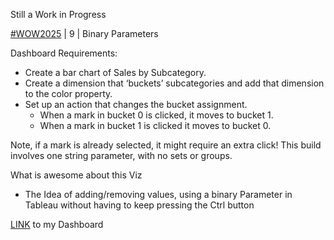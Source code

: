 Still a Work in Progress  

[#WOW2025](https://workout-wednesday.com/2025w9tab/) | 9 | Binary Parameters

Dashboard Requirements:

*  Create a bar chart of Sales by Subcategory.
* Create a dimension that ‘buckets’ subcategories and add that dimension to the color property.
* Set up an action that changes the bucket assignment.
    * When a mark in bucket 0 is clicked, it moves to bucket 1.
    * When a mark in bucket 1 is clicked it moves to bucket 0.

Note, if a mark is already selected, it might require an extra click!
This build involves one string parameter, with no sets or groups. 

What is awesome about this Viz

  * The Idea of adding/removing values, using a binary Parameter in Tableau without having to keep pressing the Ctrl button


[LINK](https://public.tableau.com/app/profile/amira.salama/viz/WOWW92025BinaryParameter/WOWW9BinaryParams) to my Dashboard
